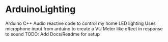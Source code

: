 # ArduinoLighting
Arduino C++ Audio reactive code to control my home LED lighting
Uses microphone input from arduino to create a VU Meter like effect in response to sound
TODO: Add Docs/Readme for setup
